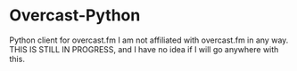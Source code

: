 # Overcast-Python
Python client for overcast.fm
I am not affiliated with overcast.fm in any way.
THIS IS STILL IN PROGRESS, and I have no idea if I will go anywhere with this.
